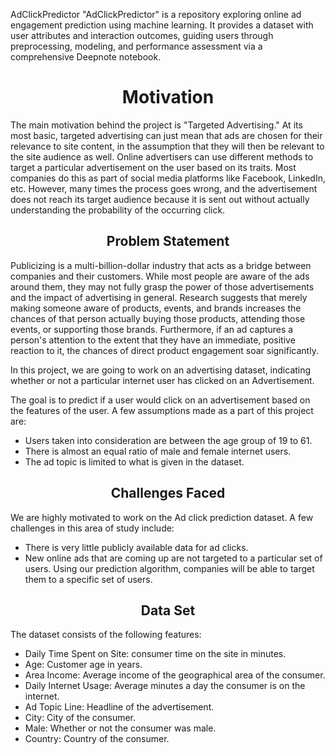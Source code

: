 <h align="center">AdClickPredictor</h>
"AdClickPredictor" is a repository exploring online ad engagement prediction using machine learning. It provides a dataset with user attributes and interaction outcomes, guiding users through preprocessing, modeling, and performance assessment via a comprehensive Deepnote notebook. 
<h1 align="center">Motivation</h1>

The main motivation behind the project is "Targeted Advertising." At its most basic, targeted advertising can just mean that ads are chosen for their relevance to site content, in the assumption that they will then be relevant to the site audience as well. Online advertisers can use different methods to target a particular advertisement on the user based on its traits. Most companies do this as part of social media platforms like Facebook, LinkedIn, etc. However, many times the process goes wrong, and the advertisement does not reach its target audience because it is sent out without actually understanding the probability of the occurring click.

<h2 align="center">Problem Statement</h2>

Publicizing is a multi-billion-dollar industry that acts as a bridge between companies and their customers. While most people are aware of the ads around them, they may not fully grasp the power of those advertisements and the impact of advertising in general. Research suggests that merely making someone aware of products, events, and brands increases the chances of that person actually buying those products, attending those events, or supporting those brands. Furthermore, if an ad captures a person's attention to the extent that they have an immediate, positive reaction to it, the chances of direct product engagement soar significantly.

In this project, we are going to work on an advertising dataset, indicating whether or not a particular internet user has clicked on an Advertisement.

The goal is to predict if a user would click on an advertisement based on the features of the user. A few assumptions made as a part of this project are:

- Users taken into consideration are between the age group of 19 to 61.
- There is almost an equal ratio of male and female internet users.
- The ad topic is limited to what is given in the dataset.

<h2 align="center">Challenges Faced</h2>

We are highly motivated to work on the Ad click prediction dataset. A few challenges in this area of study include:

- There is very little publicly available data for ad clicks.
- New online ads that are coming up are not targeted to a particular set of users. Using our prediction algorithm, companies will be able to target them to a specific set of users.

<h2 align="center">Data Set</h2>

The dataset consists of the following features:

- Daily Time Spent on Site: consumer time on the site in minutes.
- Age: Customer age in years.
- Area Income: Average income of the geographical area of the consumer.
- Daily Internet Usage: Average minutes a day the consumer is on the internet.
- Ad Topic Line: Headline of the advertisement.
- City: City of the consumer.
- Male: Whether or not the consumer was male.
- Country: Country of the consumer.

